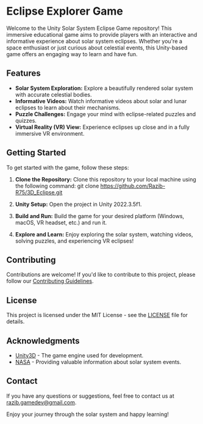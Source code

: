 # Eclipse Explorer Game

Welcome to the Unity Solar System Eclipse Game repository! This immersive educational game aims to provide players with an interactive and informative experience about solar system eclipses. Whether you're a space enthusiast or just curious about celestial events, this Unity-based game offers an engaging way to learn and have fun.

## Features
- **Solar System Exploration:** Explore a beautifully rendered solar system with accurate celestial bodies.
- **Informative Videos:** Watch informative videos about solar and lunar eclipses to learn about their mechanisms.
- **Puzzle Challenges:** Engage your mind with eclipse-related puzzles and quizzes.
- **Virtual Reality (VR) View:** Experience eclipses up close and in a fully immersive VR environment.

## Getting Started
To get started with the game, follow these steps:

1. **Clone the Repository:** Clone this repository to your local machine using the following command: git clone https://github.com/Razib-R75/3D_Eclipse.git

2. **Unity Setup:** Open the project in Unity 2022.3.5f1.

3. **Build and Run:** Build the game for your desired platform (Windows, macOS, VR headset, etc.) and run it.

4. **Explore and Learn:** Enjoy exploring the solar system, watching videos, solving puzzles, and experiencing VR eclipses!

## Contributing
Contributions are welcome! If you'd like to contribute to this project, please follow our [Contributing Guidelines](CONTRIBUTING.md).

## License
This project is licensed under the MIT License - see the [LICENSE](LICENSE) file for details.

## Acknowledgments
- [Unity3D](https://unity.com/) - The game engine used for development.
- [NASA](https://www.nasa.gov/) - Providing valuable information about solar system events.

## Contact
If you have any questions or suggestions, feel free to contact us at razib.gamedev@gmail.com.

Enjoy your journey through the solar system and happy learning!
